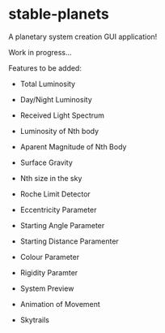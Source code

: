 # stable-planets
A planetary system creation GUI application!

Work in progress...

Features to be added:

- Total Luminosity
- Day/Night Luminosity
- Received Light Spectrum
- Luminosity of Nth body
- Aparent Magnitude of Nth Body
- Surface Gravity
- Nth size in the sky
- Roche Limit Detector

- Eccentricity Parameter
- Starting Angle Parameter
- Starting Distance Paramenter
- Colour Parameter
- Rigidity Paramter

- System Preview
- Animation of Movement
- Skytrails
